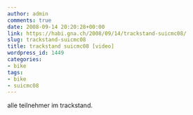 ```yaml
---
author: admin
comments: true
date: 2008-09-14 20:20:28+00:00
link: https://habi.gna.ch/2008/09/14/trackstand-suicmc08/
slug: trackstand-suicmc08
title: trackstand suicmc08 [video]
wordpress_id: 1449
categories:
- bike
tags:
- bike
- suicmc08
---
```



alle teilnehmer im trackstand.
